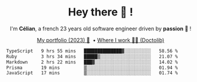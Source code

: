 <h1 align="center">Hey there 👋 !</h1>

<p align="center">I'm <b>Célian</b>, a french 23 years old software engineer driven by <b>passion</b> 👀 !</p>
<p align="center">
  <a href="https://celian.cloud">My portfolio (2023) 🚀</a> 
  ‎ •‎ 
  <a href="https://doctolib.com">Where I work 👨‍⚕️ (Doctolib)</a> 
</p>

<!--START_SECTION:waka-->

```txt
TypeScript   9 hrs 55 mins   ██████████████▓░░░░░░░░░░   58.56 %
Ruby         3 hrs 34 mins   █████▒░░░░░░░░░░░░░░░░░░░   21.07 %
Markdown     2 hrs 22 mins   ███▓░░░░░░░░░░░░░░░░░░░░░   14.02 %
Prisma       19 mins         ▒░░░░░░░░░░░░░░░░░░░░░░░░   01.94 %
JavaScript   17 mins         ▒░░░░░░░░░░░░░░░░░░░░░░░░   01.74 %
```

<!--END_SECTION:waka-->
